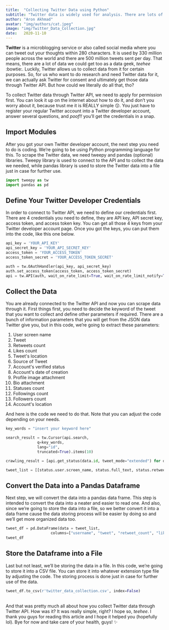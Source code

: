 ```yaml
---
title:  "Collecting Twitter Data using Python"
subtitle: "Twitter data is widely used for analysis. There are lots of insight we could get from it, but how could you actually collect all those Twitter data tho? Click me to find out!"
author: "Aron Akhmad"
avatar: "img/authors/cat.jpeg"
image: "img/Twitter_Data_Collection.jpg"
date:   2020-11-10
---
```


**Twitter** is a microblogging service or also called social media where you can tweet out your thoughts within 280 characters. It is used by 330 million people across the world and there are 500 million tweets sent per day. That means, there are a lot of data we could get too as a data geek, *teehee* :bowtie:. Luckily, Twitter allows us to collect data from it for certain purposes. So, for us who want to do research and need Twitter data for it, we can actually ask Twitter for consent and ultimately get those data through Twitter API. But how could we literally do all that, tho?

To collect Twitter data through Twitter API, we need to apply for permission first. You can look it up on the internet about how to do it, and don’t you worry about it, because trust me it is REALLY simple :kissing:. You just have to register your regular Twitter account into a Twitter developer account, answer several questions, and *poof!!* you’ll get the credentials in a snap. 

## Import Modules
After you got your own Twitter developer account, the next step you need to do is coding. We’re going to be using Python programming language for this. To scrape the Twitter data, we need tweepy and pandas (optional) libraries. Tweepy library is used to connect to the API and to collect the data we needed, while pandas library is used to store the Twitter data into a file just in case for further use.

```python
import tweepy as tw
import pandas as pd
```

## Define Your Twitter Developer Credentials
In order to connect to Twitter API, we need to define our credentials first. There are 4 credentials you need to define, they are API key, API secret key, access token, and access token key. You can get all those 4 keys from your Twitter developer account page. Once you got the keys, you can put them into the code, like this one below.

```python
api_key = 'YOUR_API_KEY'
api_secret_key = 'YOUR_API_SECRET_KEY'
access_token = 'YOUR_ACCESS_TOKEN'
access_token_secret = 'YOUR_ACCESS_TOKEN_SECRET'

auth = tw.OAuthHandler(api_key, api_secret_key)
auth.set_access_token(access_token, access_token_secret)
api = tw.API(auth, wait_on_rate_limit=True, wait_on_rate_limit_notify=True)
```

## Collect the Data
You are already connected to the Twitter API and now you can scrape data through it. First things first, you need to decide the keyword of the tweet that you want to collect and define other parameters if required. There are a bunch of information parameters that you will get from the JSON data Twitter give you, but in this code, we’re going to extract these parameters:

1. User screen name
2. Tweet
3. Retweets count
4. Likes count
5. Tweet's location
6. Source of Tweet
7. Account's verified status
8. Account's date of creation
9. Profile image attachment
10. Bio attachment
11. Statuses count
12. Followings count
13. Followers count
14. Account's location

And here is the code we need to do that. Note that you can adjust the code depending on your needs.

```python
key_words = "insert your keyword here"

search_result = tw.Cursor(api.search,
              q=key_words,
              lang="id",
              truncated=True).items(10)

crawling_result = [api.get_status(data.id, tweet_mode="extended") for data in search_result]

tweet_list = [[status.user.screen_name, status.full_text, status.retweet_count, status.favorite_count, status.geo, status.source, status.user.verified, status.author.created_at, status.author.default_profile_image, status.author.default_profile, status.user.statuses_count, status.user.friends_count, status.user.followers_count, status.user.location] for status in crawling_result]
```

## Convert the Data into a Pandas Dataframe
Next step, we will convert the data into a pandas data frame. This step is intended to convert the data into a neater and easier to read one. And also, since we’re going to store the data into a file, so we better convert it into a data frame cause the data storing process will be easier by doing so and we’ll get more organized data too.

```python
tweet_df = pd.DataFrame(data = tweet_list, 
                    columns=["username", "tweet", "retweet_count", "like_count", "location", "device", "verified_status", "acc_creation_date","no_profile_pic", "no_bio", "tweets_count", "followings_count", "followers_count", "user_location"])
tweet_df
```

## Store the Dataframe into a File
Last but not least, we’ll be storing the data in a file. In this code, we’re going to store it into a CSV file. You can store it into whatever extension type file by adjusting the code. The storing process is done just in case for further use of the data.

```python
tweet_df.to_csv(r'twitter_data_collection.csv', index=False)
```
\
And that was pretty much all about how you collect Twitter data through Twitter API. How was it? It was really simple, right? I hope so, *teehee*. I thank you guys for reading this article and I hope it helped you (hopefully lol). Bye for now and take care of your health, guys! :sparkles: